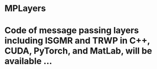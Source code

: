 # MPLayers
# Code of message passing layers including ISGMR and TRWP in C++, CUDA, PyTorch, and MatLab, will be available ...
